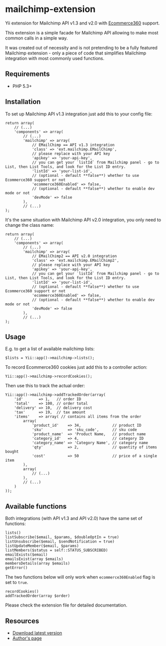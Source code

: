 mailchimp-extension
===================

Yii extension for Mailchimp API v1.3 and v2.0 with [Ecommerce360](http://kb.mailchimp.com/article/what-is-ecommerce360-and-how-does-it-work-with-mailchimp/) support.

This extension is a simple facade for Mailchimp API allowing to make most common calls in a simple way.

It was created out of necessity and is not pretending to be a fully featured Mailchimp extension - only a piece of code that simplifies Mailchimp integration with most commonly used functions.

## Requirements ##

 * PHP 5.3+

## Installation ##

To set up Mailchimp API v1.3 integration just add this to your config file:

    return array(
        // (...)
        'components' => array(
            // (...)
            'mailchimp' => array(
                // EMailChimp == API v1.3 integration
                'class' => 'ext.mailchimp.EMailChimp',
                // please replace with your API key
                'apikey' => 'your-api-key',
                // you can get your `listId` from Mailchimp panel - go to List, then List Tools, and look for the List ID entry.
                'listId' => 'your-list-id',
                // (optional - default **false**) whether to use Ecommerce360 support or not
                'ecommerce360Enabled' => false,
                // (optional - default **false**) whether to enable dev mode or not
                'devMode' => false
            ),
            // (...)
    );
	
It's the same situation with Mailchimp API v2.0 integration, you only need to change the class name:

    return array(
        // (...)
        'components' => array(
            // (...)
            'mailchimp' => array(
                // EMailChimp2 == API v2.0 integration
                'class' => 'ext.mailchimp.EMailChimp2',
                // please replace with your API key
                'apikey' => 'your-api-key',
                // you can get your `listId` from Mailchimp panel - go to List, then List Tools, and look for the List ID entry.
                'listId' => 'your-list-id',
                // (optional - default **false**) whether to use Ecommerce360 support or not
                'ecommerce360Enabled' => false,
                // (optional - default **false**) whether to enable dev mode or not
                'devMode' => false
            ),
            // (...)
    ); 

## Usage ##

E.g. to get a list of available mailchimp lists:

    $lists = Yii::app()->mailchimp->lists();

To record Ecommerce360 cookies just add this to a controller action:

    Yii::app()->mailchimp->recordCookies();

Then use this to track the actual order:

    Yii::app()->mailchimp->addTrackedOrder(array(
        'id'       => 1,   // order ID
        'total'    => 100, // order total
        'delivery' => 10,  // delivery cost
        'tax'      => 19,  // tax amount
        'items'    => array( // contains all items from the order
            array(
                'product_id'    => 34,              // product ID
                'sku'           => 'sku_code',      // sku code
                'product_name'  => 'Product Name,   // product name
                'category_id'   => 4,               // category ID
                'category_name' => 'Category Name', // category name
                'qty'           => 2,               // quantity of items bought
                'cost'          => 50               // price of a single item
            ),
            array(
                // (...)
            ),
            // (...)
        )
    ));

## Available functions ##

Both integrations (with API v1.3 and API v2.0) have the same set of functions:

    lists()
    listSubscribe($email, $params, $doubleOptIn = true)
    listUnsubscribe($email, $sendNotification = true)
    listUpdateMember($email, $params) 
    listMembers($status = self::STATUS_SUBSCRIBED) 
    emailExists($email)
    emailsExist(array $emails)
    membersDetails(array $emails)
    getError()

The two functions below will only work when `ecommerce360Enabled` flag is set to `true`.
    
    recordCookies()
    addTrackedOrder(array $order)
    
Please check the extension file for detailed documentation.

## Resources ##

 * [Download latest version](https://github.com/procreativeeu/mailchimp-extension/archive/master.zip)
 * [Author's page](http://procreative.eu)